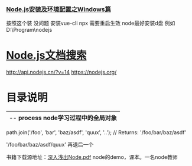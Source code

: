 ### [Node.js安装及环境配置之Windows篇](https://www.cnblogs.com/liuqiyun/p/8133904.html)

按照这个装  没问题
安装vue-cli  npx 需要重启生效
node最好安装d盘   例如  D:\Program\nodejs


# [Node.js文档搜索](http://api.nodejs.cn/)

http://api.nodejs.cn/?v=14
https://nodejs.org/
# 目录说明
|-- process node学习过程中的全局对象
  |--


  path.join('/foo', 'bar', 'baz/asdf', 'quux', '..');
// Returns: '/foo/bar/baz/asdf'

'/foo/bar/baz/asdf/quux' 再退后一个

书籍下载源地址：[深入浅出Node.pdf](https://www.infoq.cn/minibook/nodejs)
node的demo，课本。一名node教师
